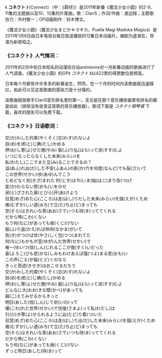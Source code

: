 

《 **コネクト**
》（Connect）（中：《羁绊》）是2011年新番《魔法少女小圆》的2-9、11集的主题曲以及10、12集的片尾曲。歌：ClariS；作词/作曲：渡边翔；主题歌协力：外村敬一；OP动画制作：铃木博文。

《魔法少女小圆》（魔法少女まどか☆マギカ，Puella Magi Madoka
Magica）是2011年1月6日由日本电视台每日放送播放的12集日本动画片。编剧为虚渊玄，导演为新房昭之。

### 《コネクト》人气情况：

2011年的2月中旬日本知名的动漫综合站animeone对一月新番动画的歌曲进行了人气调查。《魔法少女小圆》的OP《 _コネクト_
》以422票的得票数位居榜首。

日本每个月都有许许多多的新番诞生，然而，在一个月的时间内该歌曲就迅速蹿红，由此可以见这首歌曲的感染力是十分强的。

该歌曲稳居歌手CIariS音乐排名里的第一，无论是在那个音乐播放器里有排名的都是如此（排除没有收录这首歌的音乐播放器）。歌词下面是 _コネクト钢琴谱_
下载，喜欢的朋友可以免费下载。

### 《コネクト》日语歌词：

交(か)わした约束(やくそく)忘(わす)れないよ  
目(め)を闭(と)じ确(たし)かめる  
押(お)し寄(よ)せた闇(やみ) 振(ふ)り払(はら)って进(すす)むよ  
いつになったらなくした未来(みらい)を  
私(わたし)ここでまた见(み)ることできるの？  
溢(あふ)れ出(だ)した不安(ふあん)の影(かげ)を何度(なんど)でも裂(さ)いて  
この世界(せかい)歩(あゆ)んでこう  
とめどなく刻(きざ)まれた 时(とき)は今(いま)始(はじ)まり告(つ)げ  
変(か)わらない思(おも)いをのせ  
闭(と)ざされた扉(とびら)开(あ)けよう  
目覚(めざ)めた心(こころ)は走(はし)りだした未来(みらい)を描(えが)くため  
难(むずか)しい道(みち)で立(た)ち止(ど)まっても  
空(そら)はきれいな青(あお)さでいつも待(ま)っててくれる  
だから怖(こわ)くない  
もう何(なに)があっても挫(くじ)けない  
振(ふ)り返(かえ)れば仲间(なかま)がいて  
気(き)がつけば优(やさ)しく包(つつ)まれてた  
何(なに)もかもが歪(ゆが)んだ世界(せかい)で  
唯一(ゆいつ)信(しん)じれるここが救(すく)いだった  
喜(よろこ)びも悲(かな)しみもわけあえば强(つよ)まる思(おも)い  
この声(こえ)が届(とど)くのなら  
きっと奇迹(きせき)はおこせるだろう  
交(か)わした约束(やくそく)忘(わす)れないよ  
目(め)を闭(と)じ确(たし)かめる  
押(お)し寄(よ)せた闇(やみ) 振(ふ)り払(はら)って进(すす)むよ  
どんなに大(おお)きな壁(かべ)があっても  
越(こ)えてみせるからきっと  
明日(あした)信(しん)じて祈(いの)って  
壊(こわ)れた世界(せかい)で彷徨(さまよ)って私(わたし)は  
引(ひ)き寄(よ)せられるように辿(たど)り着(つ)いた  
目覚(めざ)めた心(こころ)は走(はし)り出(だ)した未来(みらい)を描(えが)くため  
难(むずか)しい道(みち)で立(た)ち止(ど)まっても  
空(そら)はきれいな青(あお)さでいつも待(ま)っててくれる  
だから怖(こわ)くない  
もう何(なに)があっても挫(くじ)けない  
ずっと明日(あした)待(ま)って

